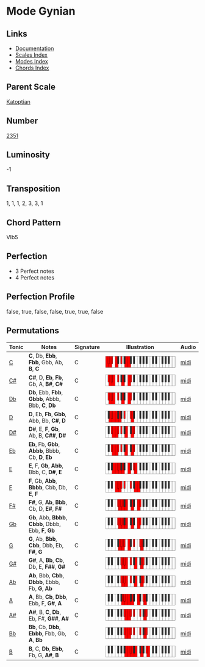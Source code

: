 # Mode Gynian

## Links

- [Documentation](README.md)
- [Scales Index](Scales.md)
- [Modes Index](Modes.md)
- [Chords Index](Chords.md)

## Parent Scale

[Katoptian](ScaleKatoptian.md)

## Number

[2351](https://ianring.com/musictheory/scales/2351)

## Luminosity

-1

## Transposition

1, 1, 1, 2, 3, 3, 1

## Chord Pattern

VIb5

## Perfection

- 3 Perfect notes
- 4 Perfect notes

## Perfection Profile

false, true, false, false, true, true, false

## Permutations

| Tonic | Notes | Signature | Illustration | Audio |
|-------|-------|-----------|--------------|-------|
| [C](ModeCNaturalGynian.md) | **C**, Db, **Ebb**, **Fbb**, Gbb, Ab, **B**, **C** | C | ![CNaturalGynian](ModeCNaturalGynian.png) | [midi](https://github.com/edipermadi/music/blob/main/docs/ModeCNaturalGynian.mid?raw=true) |
| [C#](ModeCSharpGynian.md) | **C#**, D, **Eb**, **Fb**, Gb, A, **B#**, **C#** | C | ![CSharpGynian](ModeCSharpGynian.png) | [midi](https://github.com/edipermadi/music/blob/main/docs/ModeCSharpGynian.mid?raw=true) |
| [Db](ModeDFlatGynian.md) | **Db**, Ebb, **Fbb**, **Gbbb**, Abbb, Bbb, **C**, **Db** | C | ![DFlatGynian](ModeDFlatGynian.png) | [midi](https://github.com/edipermadi/music/blob/main/docs/ModeDFlatGynian.mid?raw=true) |
| [D](ModeDNaturalGynian.md) | **D**, Eb, **Fb**, **Gbb**, Abb, Bb, **C#**, **D** | C | ![DNaturalGynian](ModeDNaturalGynian.png) | [midi](https://github.com/edipermadi/music/blob/main/docs/ModeDNaturalGynian.mid?raw=true) |
| [D#](ModeDSharpGynian.md) | **D#**, E, **F**, **Gb**, Ab, B, **C##**, **D#** | C | ![DSharpGynian](ModeDSharpGynian.png) | [midi](https://github.com/edipermadi/music/blob/main/docs/ModeDSharpGynian.mid?raw=true) |
| [Eb](ModeEFlatGynian.md) | **Eb**, Fb, **Gbb**, **Abbb**, Bbbb, Cb, **D**, **Eb** | C | ![EFlatGynian](ModeEFlatGynian.png) | [midi](https://github.com/edipermadi/music/blob/main/docs/ModeEFlatGynian.mid?raw=true) |
| [E](ModeENaturalGynian.md) | **E**, F, **Gb**, **Abb**, Bbb, C, **D#**, **E** | C | ![ENaturalGynian](ModeENaturalGynian.png) | [midi](https://github.com/edipermadi/music/blob/main/docs/ModeENaturalGynian.mid?raw=true) |
| [F](ModeFNaturalGynian.md) | **F**, Gb, **Abb**, **Bbbb**, Cbb, Db, **E**, **F** | C | ![FNaturalGynian](ModeFNaturalGynian.png) | [midi](https://github.com/edipermadi/music/blob/main/docs/ModeFNaturalGynian.mid?raw=true) |
| [F#](ModeFSharpGynian.md) | **F#**, G, **Ab**, **Bbb**, Cb, D, **E#**, **F#** | C | ![FSharpGynian](ModeFSharpGynian.png) | [midi](https://github.com/edipermadi/music/blob/main/docs/ModeFSharpGynian.mid?raw=true) |
| [Gb](ModeGFlatGynian.md) | **Gb**, Abb, **Bbbb**, **Cbbb**, Dbbb, Ebb, **F**, **Gb** | C | ![GFlatGynian](ModeGFlatGynian.png) | [midi](https://github.com/edipermadi/music/blob/main/docs/ModeGFlatGynian.mid?raw=true) |
| [G](ModeGNaturalGynian.md) | **G**, Ab, **Bbb**, **Cbb**, Dbb, Eb, **F#**, **G** | C | ![GNaturalGynian](ModeGNaturalGynian.png) | [midi](https://github.com/edipermadi/music/blob/main/docs/ModeGNaturalGynian.mid?raw=true) |
| [G#](ModeGSharpGynian.md) | **G#**, A, **Bb**, **Cb**, Db, E, **F##**, **G#** | C | ![GSharpGynian](ModeGSharpGynian.png) | [midi](https://github.com/edipermadi/music/blob/main/docs/ModeGSharpGynian.mid?raw=true) |
| [Ab](ModeAFlatGynian.md) | **Ab**, Bbb, **Cbb**, **Dbbb**, Ebbb, Fb, **G**, **Ab** | C | ![AFlatGynian](ModeAFlatGynian.png) | [midi](https://github.com/edipermadi/music/blob/main/docs/ModeAFlatGynian.mid?raw=true) |
| [A](ModeANaturalGynian.md) | **A**, Bb, **Cb**, **Dbb**, Ebb, F, **G#**, **A** | C | ![ANaturalGynian](ModeANaturalGynian.png) | [midi](https://github.com/edipermadi/music/blob/main/docs/ModeANaturalGynian.mid?raw=true) |
| [A#](ModeASharpGynian.md) | **A#**, B, **C**, **Db**, Eb, F#, **G##**, **A#** | C | ![ASharpGynian](ModeASharpGynian.png) | [midi](https://github.com/edipermadi/music/blob/main/docs/ModeASharpGynian.mid?raw=true) |
| [Bb](ModeBFlatGynian.md) | **Bb**, Cb, **Dbb**, **Ebbb**, Fbb, Gb, **A**, **Bb** | C | ![BFlatGynian](ModeBFlatGynian.png) | [midi](https://github.com/edipermadi/music/blob/main/docs/ModeBFlatGynian.mid?raw=true) |
| [B](ModeBNaturalGynian.md) | **B**, C, **Db**, **Ebb**, Fb, G, **A#**, **B** | C | ![BNaturalGynian](ModeBNaturalGynian.png) | [midi](https://github.com/edipermadi/music/blob/main/docs/ModeBNaturalGynian.mid?raw=true) |
